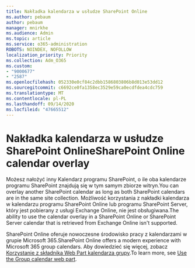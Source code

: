 ```yaml
---
title: Nakładka kalendarza w usłudze SharePoint Online
ms.author: pebaum
author: pebaum
manager: mnirkhe
ms.audience: Admin
ms.topic: article
ms.service: o365-administration
ROBOTS: NOINDEX, NOFOLLOW
localization_priority: Priority
ms.collection: Adm_O365
ms.custom:
- "9000677"
- "2587"
ms.openlocfilehash: 052330e0cf84c2dbb1586803806b8d013e53dd12
ms.sourcegitcommit: c6692ce0fa1358ec3529e59ca0ecdfdea4cdc759
ms.translationtype: MT
ms.contentlocale: pl-PL
ms.lasthandoff: 09/14/2020
ms.locfileid: "47665512"
---
```

# <a name="sharepoint-online-calendar-overlay"></a><span data-ttu-id="c1f7f-102">Nakładka kalendarza w usłudze SharePoint Online</span><span class="sxs-lookup"><span data-stu-id="c1f7f-102">SharePoint Online calendar overlay</span></span>

<span data-ttu-id="c1f7f-103">Możesz nałożyć inny Kalendarz programu SharePoint, o ile oba kalendarze programu SharePoint znajdują się w tym samym zbiorze witryn.</span><span class="sxs-lookup"><span data-stu-id="c1f7f-103">You can overlay another SharePoint calendar as long as both SharePoint calendars are in the same site collection.</span></span> <span data-ttu-id="c1f7f-104">Możliwość korzystania z nakładki kalendarza w kalendarzu programu SharePoint Online lub programu SharePoint Server, który jest pobierany z usługi Exchange Online, nie jest obsługiwana.</span><span class="sxs-lookup"><span data-stu-id="c1f7f-104">The ability to use the calendar overlay in a SharePoint Online or SharePoint Server calendar that is retrieved from Exchange Online isn't supported.</span></span>

<span data-ttu-id="c1f7f-105">SharePoint Online oferuje nowoczesne środowisko pracy z kalendarzami w grupie Microsoft 365.</span><span class="sxs-lookup"><span data-stu-id="c1f7f-105">SharePoint Online offers a modern experience with Microsoft 365 group calendars.</span></span> <span data-ttu-id="c1f7f-106">Aby dowiedzieć się więcej, zobacz [Korzystanie z składnika Web Part kalendarza grupy](https://support.microsoft.com/en-us/office/use-the-group-calendar-web-part-eaf3c04d-5699-48cb-8b5e-3caa887d51ce).</span><span class="sxs-lookup"><span data-stu-id="c1f7f-106">To learn more, see [Use the Group calendar web part](https://support.microsoft.com/en-us/office/use-the-group-calendar-web-part-eaf3c04d-5699-48cb-8b5e-3caa887d51ce).</span></span>
